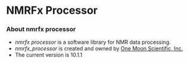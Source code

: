 # NMRFx Processor #

### About nmrfx processor ###

* _nmrfx processor_ is a software library for NMR data processing.
* _nmrfx_processor_ is created and owned by [One Moon Scientific, Inc.](http://www.onemoonscientific.com/)
* The current version is 10.1.1

